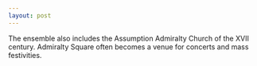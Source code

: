 ```yaml
---
layout: post
---
```


The ensemble also includes the Assumption Admiralty Church of the XVII century. Admiralty Square often becomes a venue for concerts and mass festivities.
